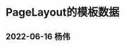 # PageLayout的模板数据
## 2022-06-16 杨伟
<!-- ----------------------------------------------------------------------------->
<!-------------------------------------------------------------------------------->
<!-- setup 无法设置组件名称，组件名称keepAlive必须 -->
<script lang="ts">
export default {
  name: 'businessUser'
};
</script>

<script setup lang="ts">
/**
 * 企业用户管理
 */
import PageLayout from '@/components/publicModule/PageLayout.vue';
import { onMounted, reactive, getCurrentInstance, ref, toRefs } from 'vue';
const state = reactive({
  searchData: {
    description: null,
    aa: null,
    bb: null,
    cc: null
  },
  searchForm: [
    {
      type: 'input',
      prop: 'description',
      width: '180px',
      placeholder: '公司名称',
      change: () => {}
    },
    {
      type: 'daterange',
      label: '',
      prop: 'aa',
      prop2: 'bb',
      placeholder: '服务时间',
      change: () => {}
    },
    {
      type: 'dictSelect',
      prop: 'cc',
      placeholder: '服务时间',
      change: () => {}
    }
  ],
  searchHandle: [],
  tableHandles: [
    {
      label: '新建企业',
      type: 'primary',
      icon: 'Plus',
      handle: () => add()
    },
    { label: '导出数据', handle: () => add() }
  ],
  tableCols: [
    { label: '键值', prop: 'value' },
    { label: '标签', prop: 'label' },
    { label: '类型', prop: 'type' },
    { label: '描述', prop: 'description' },
    { label: '排序', prop: 'sort' },
    {
      label: '操作',
      type: 'Button',
      width: '180px',
      btnList: [
        {
          label: '修改',
          handle: (row: object, i: number) => update(row, i),
          isShow: () => false
        },
        {
          type: 'danger',
          label: '删除',
          handle: (row: object, i: number) => del(row, i)
        }
      ]
    }
  ],
  pagination: { pageSize: 10, pageIndex: 1, total: 0 }
});

const {
  searchData,
  searchForm,
  searchHandle,
  tableHandles,
  tableCols,
  pagination
} = toRefs(state);
let add = () => {
  console.log('add');
};
let update = (row: object, i: number) => {
  console.log(row, i);
};
let del = (row: object, i: number) => {
  console.log(row, i);
};
</script>

<template>
  <PageLayout
    :searchData="searchData"
    :searchForm="searchForm"
    :searchHandle="searchHandle"
    :tableHandles="tableHandles"
    :tableCols="tableCols"
    :pagination="pagination"
    :api="() => {}"
  >
    <template #formCom>
      <el-form-item class="from_item">
        <el-button>高级筛选</el-button>
      </el-form-item>
    </template>
    <template #tableCom>
      <el-table-column>
        <template #default="scope">
          <el-button
            link
            type="primary"
            size="small"
            @click="del(scope.row, scope.$index)"
            >Detail</el-button
          >
        </template>
      </el-table-column>
    </template>
  </PageLayout>
</template>

